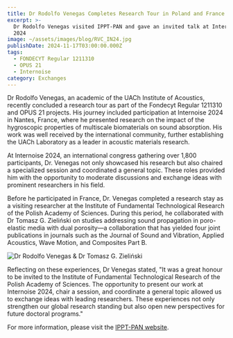 ```yaml
---
title: Dr Rodolfo Venegas Completes Research Tour in Poland and France
excerpt: >-
  Dr Rodolfo Venegas visited IPPT-PAN and gave an invited talk at Internoise
  2024
image: ~/assets/images/blog/RVC_IN24.jpg
publishDate: 2024-11-17T03:00:00.000Z
tags:
  - FONDECYT Regular 1211310
  - OPUS 21
  - Internoise
category: Exchanges
---
```


Dr Rodolfo Venegas, an academic of the UACh Institute of Acoustics, recently concluded a research tour as part of the Fondecyt Regular 1211310 and OPUS 21 projects. His journey included participation at Internoise 2024 in Nantes, France, where he presented research on the impact of the hygroscopic properties of multiscale biomaterials on sound absorption. His work was well received by the international community, further establishing the UACh Laboratory as a leader in acoustic materials research.

At Internoise 2024, an international congress gathering over 1,800 participants, Dr. Venegas not only showcased his research but also chaired a specialized session and coordinated a general topic. These roles provided him with the opportunity to moderate discussions and exchange ideas with prominent researchers in his field.

Before he participated in France, Dr. Venegas completed a research stay as a visiting researcher at the Institute of Fundamental Technological Research of the Polish Academy of Sciences. During this period, he collaborated with Dr Tomasz G. Zieliński on studies addressing sound propagation in poro-elastic media with dual porosity—a collaboration that has yielded four joint publications in journals such as the Journal of Sound and Vibration, Applied Acoustics, Wave Motion, and Composites Part B.

![Dr Rodolfo Venegas & Dr Tomasz G. Zieliński](~/assets/images/blog/RVC-Tomas.jpg)

Reflecting on these experiences, Dr Venegas stated, "It was a great honour to be invited to the Institute of Fundamental Technological Research of the Polish Academy of Sciences. The opportunity to present our work at Internoise 2024, chair a session, and coordinate a general topic allowed us to exchange ideas with leading researchers. These experiences not only strengthen our global research standing but also open new perspectives for future doctoral programs."

For more information, please visit the [IPPT-PAN website](https://www.ippt.pan.pl/aktualnosci/wspolpraca-polsko-chilijska).
